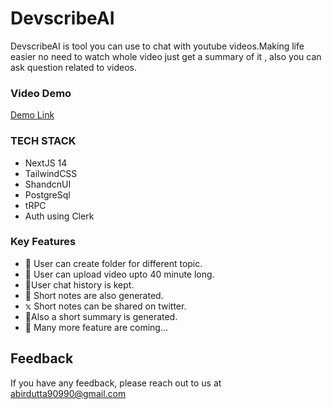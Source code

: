 
# DevscribeAI

DevscribeAI is tool you can use to chat with youtube videos.Making life easier no need to watch whole video just get a summary of it , also you can ask question related to videos.

### Video Demo
[Demo Link](https://youtu.be/7H_LHlkgUXM)

### TECH STACK

* NextJS 14
* TailwindCSS
* ShandcnUI
* PostgreSql
* tRPC
* Auth using Clerk

### Key Features

* 📁 User can create folder for different topic.
* 📄 User can upload video upto 40 minute long.
*  💭User chat history is kept.
*  📝  Short notes are also generated.
*   𝕩   Short notes can be shared on twitter.
* 📝Also a short summary is generated.
* 🫠 Many more feature are coming...


## Feedback

If you have any feedback, please reach out to us at abirdutta90990@gmail.com
